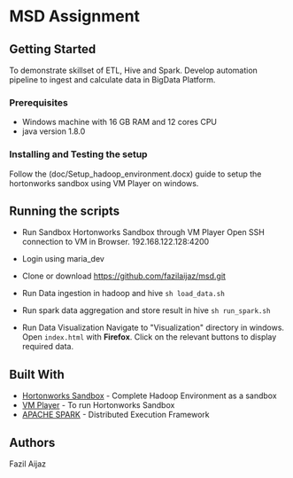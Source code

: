 # MSD Assignment

## Getting Started

To demonstrate skillset of ETL, Hive and Spark. Develop automation pipeline to ingest and calculate data in BigData Platform.

### Prerequisites

- Windows machine with 16 GB RAM and 12 cores CPU
- java version 1.8.0

### Installing and Testing the setup

Follow the (doc/Setup_hadoop_environment.docx) guide to setup the hortonworks sandbox using VM Player on windows.

## Running the scripts

- Run Sandbox Hortonworks Sandbox through VM Player Open SSH connection to VM in Browser.
192.168.122.128:4200
- Login using maria_dev

- Clone or download
https://github.com/fazilaijaz/msd.git

- Run Data ingestion in hadoop and hive
```sh load_data.sh```

- Run spark data aggregation and store result in hive
```sh run_spark.sh```

- Run Data Visualization
Navigate to "Visualization" directory in windows. Open ```index.html``` with **Firefox**. Click on the relevant buttons to display required data.

## Built With

* [Hortonworks Sandbox](https://www.cloudera.com/downloads/hortonworks-sandbox/hdp.html) - Complete Hadoop Environment as a sandbox
* [VM Player](https://www.vmware.com/my/products/workstation-player/workstation-player-evaluation.html) - To run Hortonworks Sandbox
* [APACHE SPARK](https://spark.apache.org/) - Distributed Execution Framework

## Authors

Fazil Aijaz
